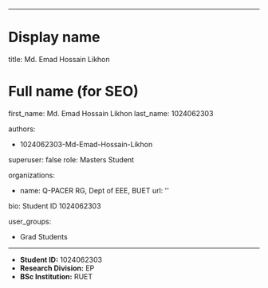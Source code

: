 
---
# Display name
title: Md. Emad Hossain Likhon

# Full name (for SEO)
first_name: Md. Emad Hossain Likhon
last_name:  1024062303

authors:
  - 1024062303-Md-Emad-Hossain-Likhon

superuser: false
role: Masters Student

organizations:
  - name: Q-PACER RG, Dept of EEE, BUET
    url: ''

bio: Student ID 1024062303

user_groups:
  - Grad Students
---

* **Student ID:** 1024062303
* **Research Division:** EP
* **BSc Institution:** RUET
